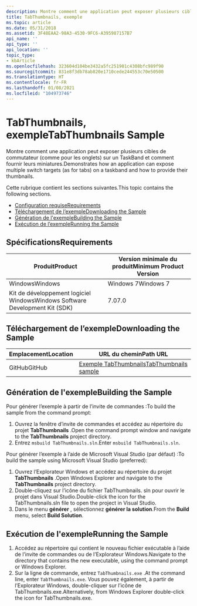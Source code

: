 ```yaml
---
description: Montre comment une application peut exposer plusieurs cibles de commutateur (comme pour les onglets) sur un TaskBand et comment fournir leurs miniatures.
title: TabThumbnails, exemple
ms.topic: article
ms.date: 05/31/2018
ms.assetid: 3F48EAA2-98A3-4530-9FC6-A395987157B7
api_name: ''
api_type: ''
api_location: ''
topic_type:
- kbArticle
ms.openlocfilehash: 323604d104be3432a5fc251901c4308bfc989f90
ms.sourcegitcommit: 831e8f3db78ab820e1710cede244553c70e50500
ms.translationtype: HT
ms.contentlocale: fr-FR
ms.lasthandoff: 01/08/2021
ms.locfileid: "104973746"
---
```

# <a name="tabthumbnails-sample"></a><span data-ttu-id="4ab95-103">TabThumbnails, exemple</span><span class="sxs-lookup"><span data-stu-id="4ab95-103">TabThumbnails Sample</span></span>

<span data-ttu-id="4ab95-104">Montre comment une application peut exposer plusieurs cibles de commutateur (comme pour les onglets) sur un TaskBand et comment fournir leurs miniatures.</span><span class="sxs-lookup"><span data-stu-id="4ab95-104">Demonstrates how an application can expose multiple switch targets (as for tabs) on a taskband and how to provide their thumbnails.</span></span>

<span data-ttu-id="4ab95-105">Cette rubrique contient les sections suivantes.</span><span class="sxs-lookup"><span data-stu-id="4ab95-105">This topic contains the following sections.</span></span>

-   [<span data-ttu-id="4ab95-106">Configuration requise</span><span class="sxs-lookup"><span data-stu-id="4ab95-106">Requirements</span></span>](#requirements)
-   [<span data-ttu-id="4ab95-107">Téléchargement de l’exemple</span><span class="sxs-lookup"><span data-stu-id="4ab95-107">Downloading the Sample</span></span>](#downloading-the-sample)
-   [<span data-ttu-id="4ab95-108">Génération de l'exemple</span><span class="sxs-lookup"><span data-stu-id="4ab95-108">Building the Sample</span></span>](#building-the-sample)
-   [<span data-ttu-id="4ab95-109">Exécution de l’exemple</span><span class="sxs-lookup"><span data-stu-id="4ab95-109">Running the Sample</span></span>](#running-the-sample)

## <a name="requirements"></a><span data-ttu-id="4ab95-110">Spécifications</span><span class="sxs-lookup"><span data-stu-id="4ab95-110">Requirements</span></span>



| <span data-ttu-id="4ab95-111">Produit</span><span class="sxs-lookup"><span data-stu-id="4ab95-111">Product</span></span>                                | <span data-ttu-id="4ab95-112">Version minimale du produit</span><span class="sxs-lookup"><span data-stu-id="4ab95-112">Minimum Product Version</span></span> |
|----------------------------------------|-------------------------|
| <span data-ttu-id="4ab95-113">Windows</span><span class="sxs-lookup"><span data-stu-id="4ab95-113">Windows</span></span>                                | <span data-ttu-id="4ab95-114">Windows 7</span><span class="sxs-lookup"><span data-stu-id="4ab95-114">Windows 7</span></span>               |
| <span data-ttu-id="4ab95-115">Kit de développement logiciel Windows</span><span class="sxs-lookup"><span data-stu-id="4ab95-115">Windows Software Development Kit (SDK)</span></span> | <span data-ttu-id="4ab95-116">7.0</span><span class="sxs-lookup"><span data-stu-id="4ab95-116">7.0</span></span>                     |



 

## <a name="downloading-the-sample"></a><span data-ttu-id="4ab95-117">Téléchargement de l’exemple</span><span class="sxs-lookup"><span data-stu-id="4ab95-117">Downloading the Sample</span></span>

| <span data-ttu-id="4ab95-118">Emplacement</span><span class="sxs-lookup"><span data-stu-id="4ab95-118">Location</span></span>      | <span data-ttu-id="4ab95-119">URL du chemin</span><span class="sxs-lookup"><span data-stu-id="4ab95-119">Path URL</span></span>                                                                                             |
|---------------|------------------------------------------------------------------------------------------------------|
| <span data-ttu-id="4ab95-120">GitHub</span><span class="sxs-lookup"><span data-stu-id="4ab95-120">GitHub</span></span>  | [<span data-ttu-id="4ab95-121">Exemple TabThumbnails</span><span class="sxs-lookup"><span data-stu-id="4ab95-121">TabThumbnails sample</span></span>](https://github.com/microsoft/Windows-classic-samples/tree/master/Samples/Win7Samples/winui/shell/appshellintegration/TabThumbnails) |

## <a name="building-the-sample"></a><span data-ttu-id="4ab95-122">Génération de l'exemple</span><span class="sxs-lookup"><span data-stu-id="4ab95-122">Building the Sample</span></span>

<span data-ttu-id="4ab95-123">Pour générer l’exemple à partir de l’invite de commandes :</span><span class="sxs-lookup"><span data-stu-id="4ab95-123">To build the sample from the command prompt:</span></span>

1.  <span data-ttu-id="4ab95-124">Ouvrez la fenêtre d’invite de commandes et accédez au répertoire du projet **TabThumbnails** .</span><span class="sxs-lookup"><span data-stu-id="4ab95-124">Open the command prompt window and navigate to the **TabThumbnails** project directory.</span></span>
2.  <span data-ttu-id="4ab95-125">Entrez `msbuild TabThumbnails.sln`.</span><span class="sxs-lookup"><span data-stu-id="4ab95-125">Enter `msbuild TabThumbnails.sln`.</span></span>

<span data-ttu-id="4ab95-126">Pour générer l’exemple à l’aide de Microsoft Visual Studio (par défaut) :</span><span class="sxs-lookup"><span data-stu-id="4ab95-126">To build the sample using Microsoft Visual Studio (preferred):</span></span>

1.  <span data-ttu-id="4ab95-127">Ouvrez l’Explorateur Windows et accédez au répertoire du projet **TabThumbnails** .</span><span class="sxs-lookup"><span data-stu-id="4ab95-127">Open Windows Explorer and navigate to the **TabThumbnails** project directory.</span></span>
2.  <span data-ttu-id="4ab95-128">Double-cliquez sur l’icône du fichier TabThumbnails. sln pour ouvrir le projet dans Visual Studio.</span><span class="sxs-lookup"><span data-stu-id="4ab95-128">Double-click the icon for the TabThumbnails.sln file to open the project in Visual Studio.</span></span>
3.  <span data-ttu-id="4ab95-129">Dans le menu **générer** , sélectionnez **générer la solution**.</span><span class="sxs-lookup"><span data-stu-id="4ab95-129">From the **Build** menu, select **Build Solution**.</span></span>

## <a name="running-the-sample"></a><span data-ttu-id="4ab95-130">Exécution de l'exemple</span><span class="sxs-lookup"><span data-stu-id="4ab95-130">Running the Sample</span></span>

1.  <span data-ttu-id="4ab95-131">Accédez au répertoire qui contient le nouveau fichier exécutable à l’aide de l’invite de commandes ou de l’Explorateur Windows.</span><span class="sxs-lookup"><span data-stu-id="4ab95-131">Navigate to the directory that contains the new executable, using the command prompt or Windows Explorer.</span></span>
2.  <span data-ttu-id="4ab95-132">Sur la ligne de commande, entrez `TabThumbnails.exe` .</span><span class="sxs-lookup"><span data-stu-id="4ab95-132">At the command line, enter `TabThumbnails.exe`.</span></span> <span data-ttu-id="4ab95-133">Vous pouvez également, à partir de l’Explorateur Windows, double-cliquer sur l’icône de TabThumbnails.exe.</span><span class="sxs-lookup"><span data-stu-id="4ab95-133">Alternatively, from Windows Explorer double-click the icon for TabThumbnails.exe.</span></span>

 

 



